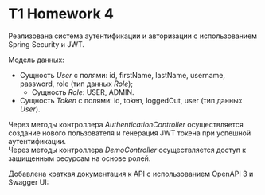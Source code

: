 # T1 Homework 4

Реализована система аутентификации и авторизации с использованием Spring Security и JWT.

Модель данных:
- Сущность *User* с полями: id, firstName, lastName, username, password, role (тип данных *Role*);
  - Сущность *Role*: USER, ADMIN.
- Сущность *Token* с полями: id, token, loggedOut, user (тип данных *User*).

Через методы контроллера *AuthenticationController* осуществляется создание нового пользователя и генерация JWT токена при успешной аутентификации.\
Через методы контроллера *DemoController* осуществляется доступ к защищенным ресурсам на основе ролей.

Добавлена краткая документация к API с использованием OpenAPI 3 и Swagger UI:
